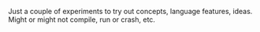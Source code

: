 Just a couple of experiments to try out concepts, language features, ideas.
Might or might not compile, run or crash, etc.
